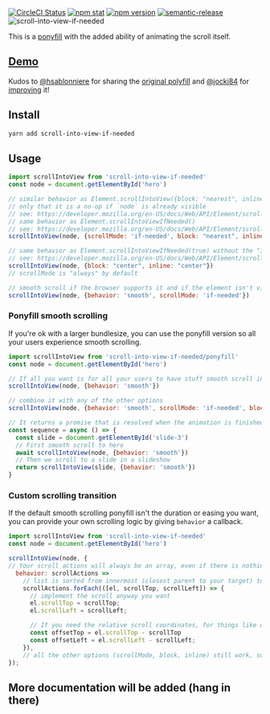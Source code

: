 [![CircleCI Status](https://img.shields.io/circleci/project/github/stipsan/scroll-into-view-if-needed.svg?style=flat-square)](https://circleci.com/gh/stipsan/scroll-into-view-if-needed) [![npm stat](https://img.shields.io/npm/dm/scroll-into-view-if-needed.svg?style=flat-square)](https://npm-stat.com/charts.html?package=scroll-into-view-if-needed) [![npm version](https://img.shields.io/npm/v/scroll-into-view-if-needed.svg?style=flat-square)](https://www.npmjs.com/package/scroll-into-view-if-needed) [![semantic-release](https://img.shields.io/badge/%20%20%F0%9F%93%A6%F0%9F%9A%80-semantic--release-e10079.svg?style=flat-square)](https://github.com/semantic-release/semantic-release)
![scroll-into-view-if-needed](https://user-images.githubusercontent.com/81981/36357426-2f0f3152-14fe-11e8-892a-915d06488171.png)

This is a [ponyfill](https://ponyfill.com) with the added ability of animating
the scroll itself.

## [Demo](https://stipsan.github.io/scroll-into-view-if-needed/)

Kudos to [@hsablonniere](https://github.com/hsablonniere) for sharing the
[original polyfill](https://gist.github.com/hsablonniere/2581101) and
[@jocki84](https://github.com/jocki84) for
[improving](https://gist.github.com/jocki84/6ffafd003387179a988e) it!

## Install

```bash
yarn add scroll-into-view-if-needed
```

## Usage

```js
import scrollIntoView from 'scroll-into-view-if-needed'
const node = document.getElementById('hero')

// similar behavior as Element.scrollIntoView({block: "nearest", inline: "nearest"})
// only that it is a no-op if `node` is already visible
// see: https://developer.mozilla.org/en-US/docs/Web/API/Element/scrollIntoView
// same behavior as Element.scrollIntoViewIfNeeded()
// see: https://developer.mozilla.org/en-US/docs/Web/API/Element/scrollIntoViewIfNeeded
scrollIntoView(node, {scrollMode: 'if-needed', block: "nearest", inline: "nearest"})

// same behavior as Element.scrollIntoViewIfNeeded(true) without the "IfNeeded" behavior
// see: https://developer.mozilla.org/en-US/docs/Web/API/Element/scrollIntoViewIfNeeded
scrollIntoView(node, {block: "center", inline: "center"})
// scrollMode is "always" by default

// smooth scroll if the browser supports it and if the element isn't visible
scrollIntoView(node, {behavior: 'smooth', scrollMode: 'if-needed'})
```

### Ponyfill smooth scrolling

If you're ok with a larger bundlesize, you can use the ponyfill version so all your users experience smooth scrolling.

```js
import scrollIntoView from 'scroll-into-view-if-needed/ponyfill'
const node = document.getElementById('hero')

// If all you want is for all your users to have stuff smooth scroll into view
scrollIntoView(node, {behavior: 'smooth'})

// combine it with any of the other options
scrollIntoView(node, {behavior: 'smooth', scrollMode: 'if-needed', block: 'nearest', inline: 'nearest'})

// It returns a promise that is resolved when the animation is finished
const sequence = async () => {
  const slide = document.getElementById('slide-3')
  // First smooth scroll to hero
  await scrollIntoView(node, {behavior: 'smooth'})
  // Then we scroll to a slide in a slideshow
  return scrollIntoView(slide, {behavior: 'smooth'})
}
```

### Custom scrolling transition

If the default smooth scrolling ponyfill isn't the duration or easing you want,  you can provide your own scrolling logic by giving `behavior` a callback.

```js
import scrollIntoView from 'scroll-into-view-if-needed'
const node = document.getElementById('hero')

scrollIntoView(node, {
// Your scroll actions will always be an array, even if there is nothing to scroll
  behavior: scrollActions =>
    // list is sorted from innermost (closest parent to your target) to outermost (often the document.body or viewport)
    scrollActions.forEach(([el, scrollTop, scrollLeft]) => {
      // implement the scroll anyway you want
      el.scrollTop = scrollTop;
      el.scrollLeft = scrollLeft;

      // If you need the relative scroll coordinates, for things like window.scrollBy style logic, just do the math
      const offsetTop = el.scrollTop - scrollTop
      const offsetLeft = el.scrollLeft - scrollLeft;
    }),
    // all the other options (scrollMode, block, inline) still work, so you don't need to reimplement them (unless you really really want to)
});
```

## More documentation will be added (hang in there)